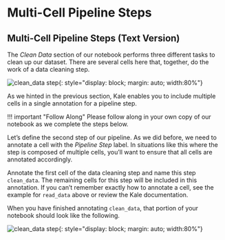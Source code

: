 # Multi-Cell Pipeline Steps

## Multi-Cell Pipeline Steps (Text Version)

The *Clean Data* section of our notebook performs three different tasks to
clean up our dataset. There are several cells here that, together, do the work
of a data cleaning step. 

![clean_data step](/images/image55.png){: style="display: block; margin: auto; width:80%"}

As we hinted in the previous section, Kale enables you to include multiple
cells in a single annotation for a pipeline step.

!!! important "Follow Along"
    Please follow along in your own copy of our notebook as we complete the steps
    below.

Let’s define the second step of our pipeline. As we did before, we need to annotate
a cell with the *Pipeline Step* label. In situations like this where the step is
composed of multiple cells, you’ll want to ensure that all cells are annotated
accordingly.

Annotate the first cell of the data cleaning step and name this step `clean_data`.
The remaining cells for this step will be included in this annotation. If you can’t
remember exactly how to annotate a cell, see the example for `read_data` above or
review the Kale documentation.

When you have finished annotating `clean_data`, that portion of your notebook should
look like the following.

![clean_data step](/images/image58.png){: style="display: block; margin: auto; width:80%"}